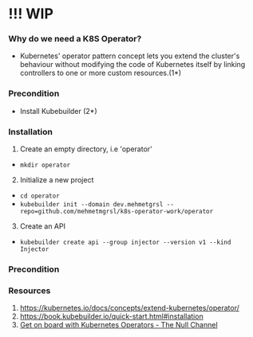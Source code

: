 # !!! WIP


### Why do we need a K8S Operator?

- Kubernetes' operator pattern concept lets you extend the cluster's behaviour without modifying the code of Kubernetes itself by linking controllers to one or more custom resources.(1*)

### Precondition
- Install Kubebuilder (2*)

### Installation

1. Create an empty directory, i.e 'operator'

- ```mkdir operator```

2. Initialize a new project
- ```cd operator```
- ```kubebuilder init --domain dev.mehmetgrsl --repo=github.com/mehmetmgrsl/k8s-operator-work/operator```

3. Create an API
- ```kubebuilder create api --group injector --version v1 --kind Injector```



### Precondition




### Resources
1. https://kubernetes.io/docs/concepts/extend-kubernetes/operator/
2. https://book.kubebuilder.io/quick-start.html#installation
3. [Get on board with Kubernetes Operators - The Null Channel](https://www.youtube.com/watch?v=JNDjE9-2Bg4)
